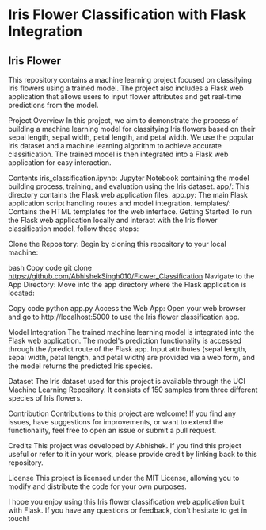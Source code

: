 # Iris Flower Classification with Flask Integration
## Iris Flower

This repository contains a machine learning project focused on classifying Iris flowers using a trained model. The project also includes a Flask web application that allows users to input flower attributes and get real-time predictions from the model.

Project Overview
In this project, we aim to demonstrate the process of building a machine learning model for classifying Iris flowers based on their sepal length, sepal width, petal length, and petal width. We use the popular Iris dataset and a machine learning algorithm to achieve accurate classification. The trained model is then integrated into a Flask web application for easy interaction.

Contents
iris_classification.ipynb: Jupyter Notebook containing the model building process, training, and evaluation using the Iris dataset.
app/: This directory contains the Flask web application files.
app.py: The main Flask application script handling routes and model integration.
templates/: Contains the HTML templates for the web interface.
Getting Started
To run the Flask web application locally and interact with the Iris flower classification model, follow these steps:

Clone the Repository: Begin by cloning this repository to your local machine:

bash
Copy code
git clone https://github.com/AbhishekSingh010/Flower_Classification
Navigate to the App Directory: Move into the app directory where the Flask application is located:



Copy code
python app.py
Access the Web App: Open your web browser and go to http://localhost:5000 to use the Iris flower classification app.

Model Integration
The trained machine learning model is integrated into the Flask web application. The model's prediction functionality is accessed through the /predict route of the Flask app. Input attributes (sepal length, sepal width, petal length, and petal width) are provided via a web form, and the model returns the predicted Iris species.

Dataset
The Iris dataset used for this project is available through the UCI Machine Learning Repository. It consists of 150 samples from three different species of Iris flowers.

Contribution
Contributions to this project are welcome! If you find any issues, have suggestions for improvements, or want to extend the functionality, feel free to open an issue or submit a pull request.

Credits
This project was developed by Abhishek. If you find this project useful or refer to it in your work, please provide credit by linking back to this repository.

License
This project is licensed under the MIT License, allowing you to modify and distribute the code for your own purposes.

I hope you enjoy using this Iris flower classification web application built with Flask. If you have any questions or feedback, don't hesitate to get in touch!







